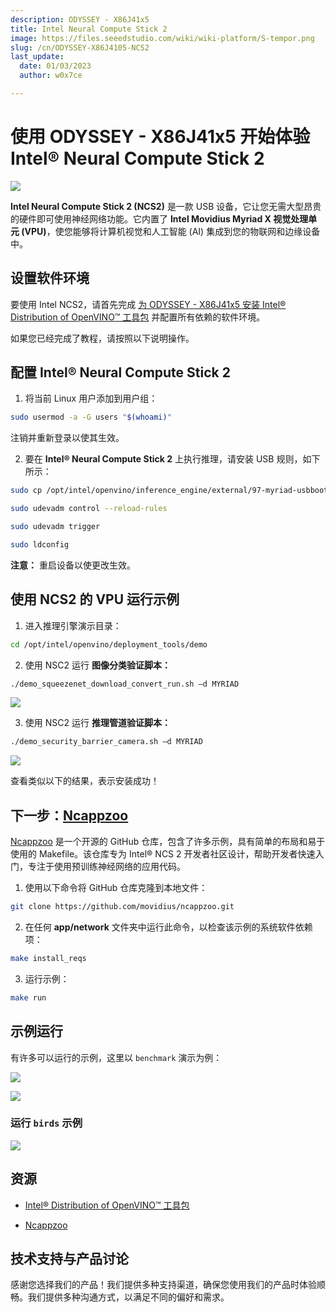 ```yaml
---
description: ODYSSEY - X86J41x5
title: Intel Neural Compute Stick 2
image: https://files.seeedstudio.com/wiki/wiki-platform/S-tempor.png
slug: /cn/ODYSSEY-X86J4105-NCS2
last_update:
  date: 01/03/2023
  author: w0x7ce

---
```


# 使用 ODYSSEY - X86J41x5 开始体验 Intel® Neural Compute Stick 2

![](https://files.seeedstudio.com/wiki/ODYSSEY-X86J4105864/img/NCS-bird.png)

**Intel Neural Compute Stick 2 (NCS2)** 是一款 USB 设备，它让您无需大型昂贵的硬件即可使用神经网络功能。它内置了 **Intel Movidius Myriad X 视觉处理单元 (VPU)**，使您能够将计算机视觉和人工智能 (AI) 集成到您的物联网和边缘设备中。

## 设置软件环境

要使用 Intel NCS2，请首先完成 [为 ODYSSEY - X86J41x5 安装 Intel® Distribution of OpenVINO™ 工具包](/ODYSSEY-X86J4105-NCS2) 并配置所有依赖的软件环境。
<!-- 上述链接有误 -->

如果您已经完成了教程，请按照以下说明操作。

## 配置 Intel® Neural Compute Stick 2

1. 将当前 Linux 用户添加到用户组：

```sh
sudo usermod -a -G users "$(whoami)"
```

注销并重新登录以使其生效。

2. 要在 **Intel® Neural Compute Stick 2** 上执行推理，请安装 USB 规则，如下所示：

```sh
sudo cp /opt/intel/openvino/inference_engine/external/97-myriad-usbboot.rules /etc/udev/rules.d/
```

```sh
sudo udevadm control --reload-rules
```

```sh
sudo udevadm trigger
```

```sh
sudo ldconfig
```

**注意：** 重启设备以使更改生效。

## 使用 NCS2 的 VPU 运行示例

1. 进入推理引擎演示目录：

```sh
cd /opt/intel/openvino/deployment_tools/demo
```

2. 使用 NSC2 运行 **图像分类验证脚本：**

```sh
./demo_squeezenet_download_convert_run.sh –d MYRIAD
```

![](https://files.seeedstudio.com/wiki/ODYSSEY-X86J4105864/img/NCS-demo-1.png)

3. 使用 NSC2 运行 **推理管道验证脚本：**

```sh
./demo_security_barrier_camera.sh –d MYRIAD
```

![](https://files.seeedstudio.com/wiki/ODYSSEY-X86J4105864/img/NCS-demo-2.png)

查看类似以下的结果，表示安装成功！

## 下一步：[Ncappzoo](http://www.github.com/movidius/ncappzoo)

[Ncappzoo](http://www.github.com/movidius/ncappzoo) 是一个开源的 GitHub 仓库，包含了许多示例，具有简单的布局和易于使用的 Makefile。该仓库专为 Intel® NCS 2 开发者社区设计，帮助开发者快速入门，专注于使用预训练神经网络的应用代码。

1. 使用以下命令将 GitHub 仓库克隆到本地文件：

```sh
git clone https://github.com/movidius/ncappzoo.git
```

2. 在任何 **app/network** 文件夹中运行此命令，以检查该示例的系统软件依赖项：

```sh
make install_reqs
```

3. 运行示例：

```sh
make run
```

## 示例运行

有许多可以运行的示例，这里以 `benchmark` 演示为例：

![](https://files.seeedstudio.com/wiki/ODYSSEY-X86J4105864/img/NCS-benchmark-1.png)

![](https://files.seeedstudio.com/wiki/ODYSSEY-X86J4105864/img/NCS-benchmark-2.png)

### 运行 `birds` 示例

![](https://files.seeedstudio.com/wiki/ODYSSEY-X86J4105864/img/NCS-bird.png)

## 资源

- [Intel® Distribution of OpenVINO™ 工具包](https://docs.openvinotoolkit.org/)

- [Ncappzoo](http://www.github.com/movidius/ncappzoo)

## 技术支持与产品讨论

感谢您选择我们的产品！我们提供多种支持渠道，确保您使用我们的产品时体验顺畅。我们提供多种沟通方式，以满足不同的偏好和需求。

<div class="button_tech_support_container">
<a href="https://forum.seeedstudio.com/" class="button_forum"></a> 
<a href="https://www.seeedstudio.com/contacts" class="button_email"></a>
</div>

<div class="button_tech_support_container">
<a href="https://discord.gg/eWkprNDMU7" class="button_discord"></a> 
<a href="https://github.com/Seeed-Studio/wiki-documents/discussions/69" class="button_discussion"></a>
</div>